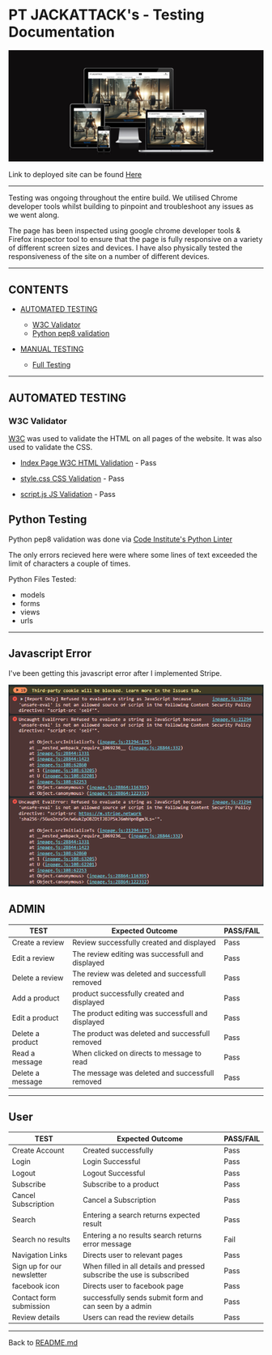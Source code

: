 # PT JACKATTACK's - Testing Documentation

![PT JACKATTACK](media/I-am-responsive.png)

Link to deployed site can be found [Here](https://pt-pp-p-5-acaa98cb0828.herokuapp.com/)

---

Testing was ongoing throughout the entire build. We utilised Chrome developer tools whilst building to pinpoint and troubleshoot any issues as we went along.

The page has been inspected using google chrome developer tools & Firefox inspector tool to ensure that the page is fully responsive on a variety of different screen sizes and devices. I have also physically tested the responsiveness of the site on a number of different devices.

---

## CONTENTS

* [AUTOMATED TESTING](#AUTOMATED-TESTING)
  * [W3C Validator](#W3C-Validator)
  * [Python pep8 validation](#python-testing)

* [MANUAL TESTING](#MANUAL-TESTING)
  * [Full Testing](#Full-Testing)

---

## AUTOMATED TESTING

### W3C Validator

[W3C](https://validator.w3.org/) was used to validate the HTML on all pages of the website. It was also used to validate the CSS.

* [Index Page W3C HTML Validation](https://validator.w3.org/nu/#textarea) - Pass

* [style.css CSS Validation](https://jigsaw.w3.org/css-validator/validator) - Pass

* [script.js JS Validation](https://jshint.com/) - Pass


## Python Testing

Python pep8 validation was done via [Code Institute's Python Linter](https://pep8ci.herokuapp.com/)

The only errors recieved here were where some lines of text exceeded the limit of characters a couple of times.

Python Files Tested:

- models
- forms
- views
- urls

___

## Javascript Error

I've been getting this javascript error after I implemented Stripe.

![Javascript Error](media/Error.png)


## ADMIN

| TEST | Expected Outcome | PASS/FAIL|
| --- | --- | --- |
| Create a review | Review successfully created and displayed | Pass |
| Edit a review | The review editing was successfull and displayed | Pass |
| Delete a review | The review was deleted and successfull removed | Pass |
| Add a product | product successfully created and displayed | Pass |
| Edit a product | The product editing was successfull and displayed | Pass |
| Delete a product | The product was deleted and successfull removed | Pass |
| Read a message | When clicked on directs to message to read | Pass |
| Delete a message | The message was deleted and successfull removed | Pass |

--- 

## User

| TEST | Expected Outcome | PASS/FAIL|
| --- | --- | --- |
| Create Account | Created successfully | Pass |
| Login | Login Successful | Pass |
| Logout | Logout Successful | Pass |
| Subscribe | Subscribe to a product | Pass |
| Cancel Subscription | Cancel a Subscription | Pass |
| Search | Entering a search returns expected result | Pass |
| Search no results | Entering a no results search returns error message | Fail |
| Navigation Links | Directs user to relevant pages | Pass |
| Sign up for our newsletter | When filled in all details and pressed subscribe the use is subscribed | Pass |
| facebook icon	 | Directs user to facebook page | Pass |
| Contact form submission | successfully sends submit form and can seen by a admin | Pass |
| Review details | Users can read the review details | Pass |

---

Back to [README.md](README.md)